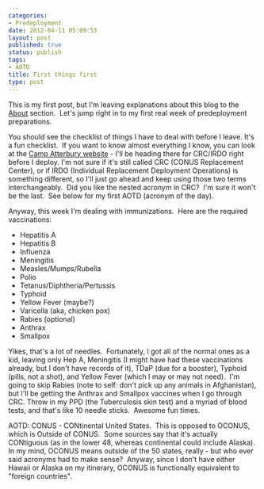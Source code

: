 ```yaml
---
categories:
- Predeployment
date: 2012-04-11 05:09:53
layout: post
published: true
status: publish
tags:
- AOTD
title: First things first
type: post
---
```


This is my first post, but I'm leaving explanations about this blog to the
[About](/pages/about/ "About") section.  Let's
jump right in to my first real week of predeployment preparations.

You should see the checklist of things I have to deal with before I leave.
It's a fun checklist.  If you want to know almost everything I know, you can
look at the [Camp Atterbury
website](http://www.campatterbury.in.ng.mil/CivilianContractorDeploymentRedeploymentInfo/tabid/1101/Default.aspx)
\- I'll be heading there for CRC/IRDO right before I deploy. I'm not sure if
it's still called CRC (CONUS Replacement Center), or if IRDO (Individual
Replacement Deployment Operations) is something different, so I'll just go
ahead and keep using those two terms interchangeably.  Did you like the nested
acronym in CRC?  I'm sure it won't be the last.  See below for my first AOTD
(acronym of the day).

Anyway, this week I'm dealing with immunizations.  Here are the required
vaccinations:

  * Hepatitis A
  * Hepatitis B
  * Influenza
  * Meningitis
  * Measles/Mumps/Rubella
  * Polio
  * Tetanus/Diphtheria/Pertussis
  * Typhoid
  * Yellow Fever (maybe?)
  * Varicella (aka, chicken pox)
  * Rabies (optional)
  * Anthrax
  * Smallpox

Yikes, that's a lot of needles.  Fortunately, I got all of the normal ones as
a kid, leaving only Hep A, Meningitis (I might have had these vaccinations
already, but I don't have records of it), TDaP (due for a booster), Typhoid
(pills, not a shot), and Yellow Fever (which I may or may not need).  I'm
going to skip Rabies (note to self: don't pick up any animals in Afghanistan),
but I'll be getting the Anthrax and Smallpox vaccines when I go through CRC.
Throw in my PPD (the Tuberculosis skin test) and a myriad of blood tests, and
that's like 10 needle sticks.  Awesome fun times.

AOTD: CONUS - CONtinental United States.  This is opposed to OCONUS, which is
Outside of CONUS.  Some sources say that it's actually CONtiguous (as in the
lower 48, whereas continental could include Alaska).  In my mind, OCONUS means
outside of the 50 states, really - but who ever said acronyms had to make
sense?  Anyway, since I don't have either Hawaii or Alaska on my itinerary,
OCONUS is functionally equivalent to "foreign countries".
